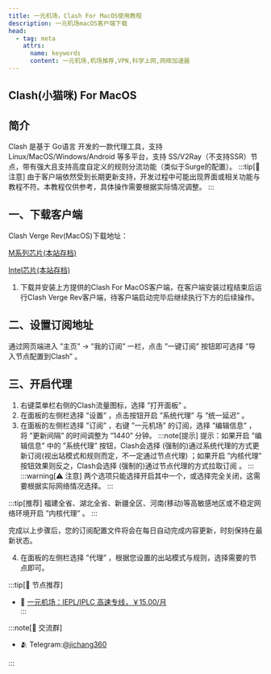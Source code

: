 ```yaml
---
title: 一元机场，Clash For MacOS使用教程
description: 一元机场macOS客户端下载
head:
  - tag: meta
    attrs:
      name: keywords
      content: 一元机场,机场推荐,VPN,科学上网,网络加速器
---
```

## Clash(小猫咪) For MacOS
## 简介
Clash 是基于 Go语言 开发的一款代理工具，支持 Linux/MacOS/Windows/Android 等多平台，支持 SS/V2Ray（不支持SSR）节点，带有强大且支持高度自定义的规则分流功能（类似于Surge的配置）。
:::tip[📝 注意]
由于客户端依然受到长期更新支持，开发过程中可能出现界面或相关功能与教程不符。本教程仅供参考，具体操作需要根据实际情况调整。
:::
## 一、下载客户端
Clash Verge Rev(MacOS)下载地址：

[M系列芯片(本站存档)](https://cmhk.node-is.green/d/root/clash_verge_arm.dmg)

[Intel芯片(本站存档)](https://cmhk.node-is.green/d/root/clash_verge_intel.dmg)
1. 下载并安装上方提供的Clash For MacOS客户端，在客户端安装过程结束后运行Clash Verge Rev客户端，待客户端启动完毕后继续执行下方的后续操作。
## 二、设置订阅地址
通过网页端进入 ”主页” -> ”我的订阅” 一栏，点击 ”一键订阅” 按钮即可选择 ”导入节点配置到Clash” 。
## 三、开启代理
1. 右键菜单栏右侧的Clash流量图标，选择 ”打开面板” 。
2. 在面板的左侧栏选择 ”设置” ，点击按钮开启 ”系统代理” 与 ”统一延迟” 。
3. 在面板的左侧栏选择 ”订阅” ，右键 ”一元机场” 的订阅，选择 ”编辑信息” ，将 ”更新间隔” 的时间调整为 ”1440” 分钟。
:::note[提示]
提示：如果开启 ”编辑信息” 中的 ”系统代理” 按钮，Clash会选择 (强制的)通过系统代理的方式更新订阅(视出站模式和规则而定，不一定通过节点代理) ；如果开启 ”内核代理” 按钮效果则反之，Clash会选择 (强制的)通过节点代理的方式拉取订阅 。
:::
:::warning[⚠️ 注意]
两个选项只能选择开启其中一个，或选择完全关闭，这需要根据实际网络情况选择。
:::

:::tip[推荐]
福建全省、湖北全省、新疆全区、河南(移动)等高敏感地区或不稳定网络环境开启 ”内核代理” 。
:::

完成以上步骤后，您的订阅配置文件将会在每日自动完成内容更新，时刻保持在最新状态。

4. 在面板的左侧栏选择 ”代理” ，根据您设置的出站模式与规则，选择需要的节点即可。


:::tip[🎉 节点推荐]
- 🚀 <a href="https://a.suola.link/1yuan" rel="sponsored nofollow noopener" target="_blank">一元机场：IEPL/IPLC 高速专线，￥15.00/月</a><br>
:::

:::note[💬 交流群]

- 🫂 Telegram:[@jichang360](https://t.me/jichang360)

:::